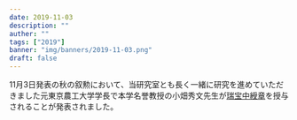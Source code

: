 ```yaml
---
date: 2019-11-03
description: ""
auther: ""
tags: ["2019"]
banner: "img/banners/2019-11-03.png"
draft: false
---
```


11月3日発表の秋の叙勲において、当研究室とも長く一緒に研究を進めていただきました元東京農工大学学長で本学名誉教授の小畑秀文先生が[瑞宝中綬章](https://www8.cao.go.jp/shokun/shurui-juyotaisho-kunsho/zuihosho.html)を授与されることが発表されました。

<!--more-->